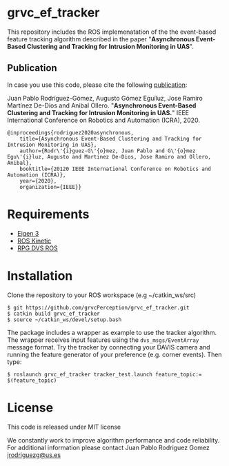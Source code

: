 # grvc_ef_tracker 
This repository includes the ROS implemenatation of the the event-based feature tracking algorithm described in the paper "**Asynchronous Event-Based Clustering and Tracking for Intrusion Monitoring in UAS**".

## Publication
In case you use this code, please cite the following [publication](): 

Juan Pablo Rodríguez-Gómez, Augusto Gómez Eguíluz, Jose Ramiro Martínez De-Dios and Anibal Ollero. "**Asynchronous Event-Based Clustering and Tracking for Intrusion Monitoring in UAS.**" IEEE International Conference on Robotics and Automation (ICRA), 2020. 

    @inproceedings{rodriguez2020asynchronous,
        title={Asynchronous Event-Based Clustering and Tracking for Intrusion Monitoring in UAS},
        author={Rodr\'{i}guez-G\'{o}mez, Juan Pablo and G\'{o}mez Egu\'{i}luz, Augusto and Martinez De-Dios, Jose Ramiro and Ollero, Anibal},
        booktitle={20120 IEEE International Conference on Robotics and Automation (ICRA)},
        year={2020},
        organization={IEEE}}

# Requirements
* [Eigen 3](https://eigen.tuxfamily.org/dox/)
* [ROS Kinetic](http://wiki.ros.org/kinetic) 
* [RPG DVS ROS](https://github.com/uzh-rpg/rpg_dvs_ros) 

# Installation
Clone the repository to your ROS workspace (e.g ~/catkin_ws/src) 


    $ git https://github.com/grvcPerception/grvc_ef_tracker.git
    $ catkin build grvc_ef_tracker
    $ source ~/catkin_ws/devel/setup.bash

The package includes a wrapper as example to use the tracker algorithm. The wrapper receives input features using the `dvs_msgs/EventArray` message format. Try the tracker by connecting your DAVIS camera and running the feature generator of your preference (e.g. corner events). Then type:

    $ roslaunch grvc_ef_tracker tracker_test.launch feature_topic:= $(feature_topic)

# License
This code is released under MIT license

We constantly work to improve algorithm performance and code reliability. For additional information please contact Juan Pablo Rodriguez Gomez <jrodriguezg@us.es>
